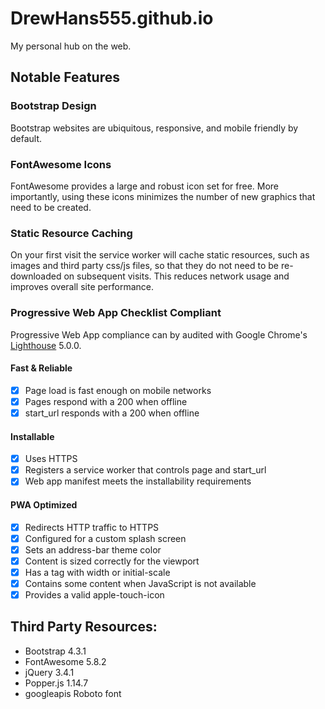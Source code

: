 # DrewHans555.github.io

My personal hub on the web.

## Notable Features

### Bootstrap Design
Bootstrap websites are ubiquitous, responsive, and mobile friendly by default.

### FontAwesome Icons
FontAwesome provides a large and robust icon set for free. More importantly, using these icons minimizes the number of new graphics that need to be created.

### Static Resource Caching
On your first visit the service worker will cache static resources, such as images and third party css/js files, so that they do not need to be re-downloaded on subsequent visits. This reduces network usage and improves overall site performance.

### Progressive Web App Checklist Compliant
Progressive Web App compliance can by audited with Google Chrome's [Lighthouse](https://github.com/GoogleChrome/lighthouse) 5.0.0.
#### Fast & Reliable
- [x] Page load is fast enough on mobile networks
- [x] Pages respond with a 200 when offline
- [x] start_url responds with a 200 when offline
#### Installable
- [x] Uses HTTPS
- [x] Registers a service worker that controls page and start_url
- [x] Web app manifest meets the installability requirements
#### PWA Optimized
- [x] Redirects HTTP traffic to HTTPS
- [x] Configured for a custom splash screen
- [x] Sets an address-bar theme color
- [x] Content is sized correctly for the viewport
- [x] Has a <meta name="viewport"> tag with width or initial-scale
- [x] Contains some content when JavaScript is not available
- [x] Provides a valid apple-touch-icon

## Third Party Resources:
* Bootstrap 4.3.1
* FontAwesome 5.8.2
* jQuery 3.4.1
* Popper.js 1.14.7
* googleapis Roboto font

